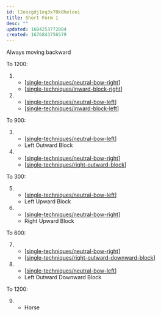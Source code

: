 ```yaml
---
id: l2eozgdj1eq3x70k8heloei
title: Short Form 1
desc: ""
updated: 1684253772804
created: 1676843756579
---
```


Always moving backward

To 1200:

1.  - [[single-techniques/neutral-bow-right]]
    - [[single-techniques/inward-block-right]]
2.  - [[single-techniques/neutral-bow-left]]
    - [[single-techniques/inward-block-left]]

To 900:

3.  - [[single-techniques/neutral-bow-left]]
    - Left Outward Block
4.  - [[single-techniques/neutral-bow-right]]
    - [[single-techniques/right-outward-block]]

To 300:

5.  - [[single-techniques/neutral-bow-left]]
    - Left Upward Block
6.  - [[single-techniques/neutral-bow-right]]
    - Right Upward Block

To 600:

7.  - [[single-techniques/neutral-bow-right]]
    - [[single-techniques/right-outward-downward-block]]
8.  - [[single-techniques/neutral-bow-left]]
    - Left Outward Downward Block

To 1200:

9.  - Horse

[//begin]: # "Autogenerated link references for markdown compatibility"
[single-techniques/neutral-bow-right]: ../single-techniques/neutral-bow-right "Right Neutral Bow"
[single-techniques/inward-block-right]: ../single-techniques/inward-block-right "Right Inward Block"
[single-techniques/neutral-bow-left]: ../single-techniques/neutral-bow-left "Left Neutral Bow"
[single-techniques/inward-block-left]: ../single-techniques/inward-block-left "Left Inward Block"
[single-techniques/right-outward-block]: ../single-techniques/right-outward-block "Right Outward Block"
[single-techniques/right-outward-downward-block]: ../single-techniques/right-outward-downward-block "Right Outward Downward Block"
[//end]: # "Autogenerated link references"
